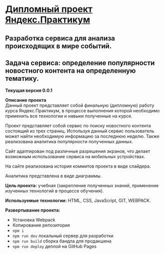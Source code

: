 # [Дипломный проект Яндекс.Практикум](https://mr-zen.github.io/diplom_front/)
## Разработка сервиса для анализа происходящих в мире событий.
## Задача сервиса: определение популярности новостного контента на определенную тематику.

**Текущая версия 0.0.1**

**Описание проекта**  
Данный проект представляет собой финальную (дипломную) работу курса Яндекс.Практикум, в процессе выполнения которой необходимо применить все технологии и навыки полученные на курсе.

Проект представляет собой сервис по поиску новостного контента состоящий из трех страниц. Используя данный сервис пользователь может найти необходимую информацию за последнюю неделю. Также реализована аналитика популярности полученных данных.

Сайт адаптирован под различные разрешения экранов, что делает возможным использование сервиса на мобильных устройствах.

На сайте реализована история коммитов проекта в виде слайдера. 

Аналитика представлена в виде диаграммы.

**Цель проекта:** учебная (закрепление полученных знаний, применение изученных технологий в процессе обучения).

**Используемые технологии:** HTML, CSS, JavaScript, GIT, WEBPACK.

**Развертывание проекта:**
+ Установка Webpack
+ Копирование репозитория
+ `npm i`
+ `npm run dev` локальный сервер для разработки
+ `npm run build` сборка бандла для продакшена
+ `npm run deploy` деплой на GitHub Pages
